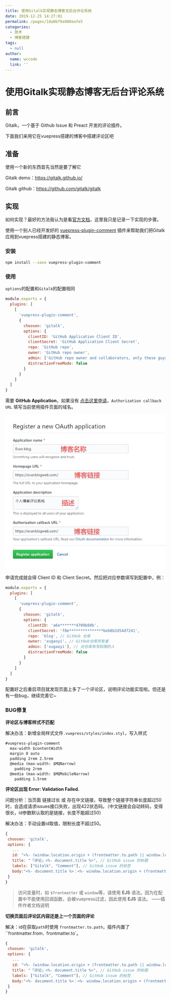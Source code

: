 ```yaml
---
title: 使用Gitalk实现静态博客无后台评论系统
date: 2019-12-25 14:27:01
permalink: /pages/1da0bf9a988eafe5
categories:
  - 技术
  - 博客搭建
tags:
  - null
author:
  name: wccode
  link: ''
---
```

# 使用Gitalk实现静态博客无后台评论系统

## 前言

Gitalk，一个基于 Github Issue 和 Preact 开发的评论插件。

下面我们来用它在vuepress搭建的博客中搭建评论区吧

<!-- more -->


## 准备

使用一个新的东西首先当然是要了解它

Gitalk demo：<https://gitalk.github.io/>

Gitalk github：<https://github.com/gitalk/gitalk>



## 实现

如何实现？最好的方法我认为是看[官方文档](https://github.com/gitalk/gitalk/blob/master/readme-cn.md)，这里我只是记录一下实现的步骤。

使用一个别人已经开发好的 [vuepress-plugin-comment](https://github.com/dongyuanxin/vuepress-plugin-comment) 插件来帮助我们把Gitalk应用到vuepress搭建的静态博客。

### 安装

```sh
npm install --save vuepress-plugin-comment
```

### 使用

`options`的配置和`Gitalk`的配置相同

```js
module.exports = {
  plugins: [
    [
      'vuepress-plugin-comment',
      {
        choosen: 'gitalk',
        options: {
          clientID: 'GitHub Application Client ID',
          clientSecret: 'GitHub Application Client Secret',
          repo: 'GitHub repo',
          owner: 'GitHub repo owner',
          admin: ['GitHub repo owner and collaborators, only these guys can initialize github issues'],
          distractionFreeMode: false
        }
      }
    ]
  ]
}
```

需要 **GitHub Application**，如果没有 [点击这里申请](https://github.com/settings/applications/new)，`Authorization callback URL` 填写当前使用插件页面的域名。

![](https://raw.githubusercontent.com/xugaoyi/image_store/master/blog/QQ%E6%88%AA%E5%9B%BE20191220124134.jpg)

申请完成就会得 Client ID 和 Client Secret。然后把对应参数填写到配置中，例：

```js
module.exports = {
  plugins: [
    [
      'vuepress-plugin-comment',
      {
        choosen: 'gitalk',
        options: {
          clientID: 'a6e*******4709b88b',
          clientSecret: 'f0e***************beb8b2d54d7241',
          repo: 'blog', // GitHub 仓库
          owner: 'xugaoyi', // GitHub仓库所有者
          admin: ['xugaoyi'], // 对仓库有写权限的人
          distractionFreeMode: false
        }
      }
    ]
  ]
}
```

配置好之后重启项目就发现页面上多了一个评论区，说明评论功能实现啦。但还是有一些bug，继续完善它~



### BUG修复

**评论区与博客样式不匹配**

解决办法：新增全局样式文件`.vuepress/styles/index.styl`，写入样式

```stylus
#vuepress-plugin-comment
  max-width $contentWidth
  margin 0 auto
  padding 2rem 2.5rem
  @media (max-width: $MQNarrow)
    padding 2rem
  @media (max-width: $MQMobileNarrow)
    padding 1.5rem
```



**评论区出现 Error: Validation Failed.**

问题分析：当页面 链接过长  或 存在中文链接，导致整个链接字符串长度超过50时，会造成请求issues接口失败，出现422状态码。（中文链接会自动转码，变得很长，id参数默认取的是链接，长度不能超过50）

解决办法：手动设置id取值，限制长度不超过50。

```js
{
 choosen: 'gitalk',
 options: {
   ...
   id: "<%- (window.location.origin + (frontmatter.to.path || window.location.pathname)).slice(-50) %>", //  页面的唯一标识,长度不能超过50
   title: "「评论」<%- document.title %>", // GitHub issue 的标题
   labels: ["Gitalk", "Comment"], // GitHub issue 的标签
   body:"<%- document.title %>：<%- window.location.origin + (frontmatter.to.path || window.location.pathname) %>" // GitHub issue 的内容
 }
}
```

> 访问变量时，如 `$frontmatter` 或 `window`等，请使用  **EJS** 语法。因为在配置中不能使用回调函数，会被vuepress过滤，因此使用 **EJS** 语法。 ——插件作者文档说明
>




**切换页面后评论区内容还是上一个页面的评论**

解决：id在获取`path`时使用 `frontmatter.to.path`，插件内置了 ``frontmatter.from`、`frontmatter.to`。

```js
{
 choosen: 'gitalk',
 options: {
   ...
   id: "<%- (window.location.origin + (frontmatter.to.path || window.location.pathname)).slice(-50) %>", //  页面的唯一标识,长度不能超过50
   title: "「评论」<%- document.title %>", // GitHub issue 的标题
   labels: ["Gitalk", "Comment"], // GitHub issue 的标签
   body:"<%- document.title %>：<%- window.location.origin + (frontmatter.to.path || window.location.pathname) %>" // GitHub issue 的内容
 }
}
```

























































